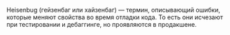 Heisenbug (гейзенбаг или хайзенбаг) — термин, описывающий ошибки, которые меняют свойства во время отладки кода. 
То есть они исчезают при тестировании и дебаггинге, но проявляются в продакшене.
